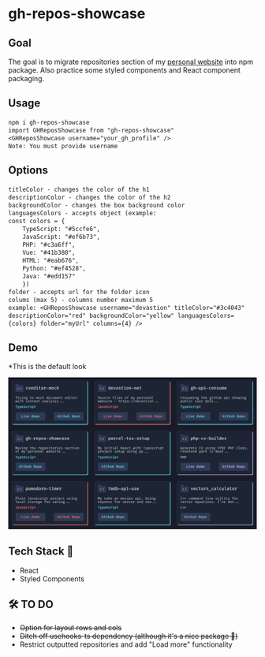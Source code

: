 # gh-repos-showcase

## Goal

The goal is to migrate repositories section of my
[personal website](https://devastion.net/) into npm package. Also practice some
styled components and React component packaging.

## Usage

```git
npm i gh-repos-showcase
import GHReposShowcase from "gh-repos-showcase"
<GHReposShowcase username="your_gh_profile" />
Note: You must provide username
```

## Options

```git
titleColor - changes the color of the h1
descriptionColor - changes the color of the h2
backgroundColor - changes the box background color
languagesColors - accepts object (example:
const colors = {
    TypeScript: "#5ccfe6",
    JavaScript: "#ef6b73",
    PHP: "#c3a6ff",
    Vue: "#41b380",
    HTML: "#eab676",
    Python: "#ef4528",
    Java: "#edd157"
    })
folder - accepts url for the folder icon
colums (max 5) - columns number maximum 5
example: <GHReposShowcase username="devastion" titleColor="#3c4043" descriptionColor="red" backgroundColor="yellow" languagesColors={colors} folder="myUrl" columns={4} />
```

## Demo

\*This is the default look

![Demo](https://raw.githubusercontent.com/devastion/gh-repos-showcase/main/demo.png)

## Tech Stack 🚀

- React
- Styled Components

## 🛠 TO DO

- ~~Option for layout rows and cols~~
- ~~Ditch off usehooks-ts dependency (although it's a nice package 💪)~~
- Restrict outputted repositories and add "Load more" functionality
